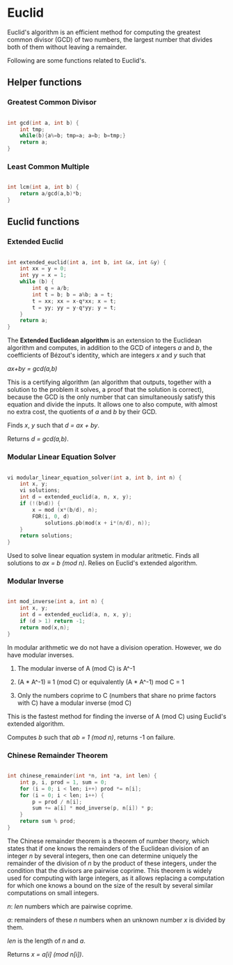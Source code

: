 # Euclid

Euclid's algorithm is an efficient method for computing the greatest common divisor (GCD) of two numbers, the largest number that divides both of them without leaving a remainder.

Following are some functions related to Euclid's.

## Helper functions

### Greatest Common Divisor

```cpp

int gcd(int a, int b) {
	int tmp;
	while(b){a%=b; tmp=a; a=b; b=tmp;}
	return a;
}
```

### Least Common Multiple

```cpp

int lcm(int a, int b) {
	return a/gcd(a,b)*b;
}
```

## Euclid functions

### Extended Euclid

```cpp

int extended_euclid(int a, int b, int &x, int &y) {  
	int xx = y = 0;
	int yy = x = 1;
	while (b) {
		int q = a/b;
		int t = b; b = a%b; a = t;
		t = xx; xx = x-q*xx; x = t;
		t = yy; yy = y-q*yy; y = t;
	}
	return a;
}

```
The **Extended Euclidean algorithm** is an extension to the Euclidean algorithm and computes, in addition to the GCD of integers _a_ and _b_, the coefficients of Bézout's identity, which are integers _x_ and _y_ such that

_ax+by = gcd(a,b)_

This is a certifying algorithm (an algorithm that outputs, together with a solution to the problem it solves, a proof that the solution is correct), because the GCD is the only number that can simultaneously satisfy this equation and divide the inputs. It allows one to also compute, with almost no extra cost, the quotients of _a_ and _b_ by their GCD.

Finds _x_, _y_ such that _d = ax + by_.

Returns _d = gcd(a,b)_.

### Modular Linear Equation Solver

```cpp

vi modular_linear_equation_solver(int a, int b, int n) {
	int x, y;
	vi solutions;
	int d = extended_euclid(a, n, x, y);
	if (!(b%d)) {
		x = mod (x*(b/d), n);
		FOR(i, 0, d)
			solutions.pb(mod(x + i*(n/d), n));
	}
	return solutions;
}

```
Used to solve linear equation system in modular aritmetic. Finds all solutions to _ax = b (mod n)_. Relies on Euclid's extended algorithm.

### Modular Inverse

```cpp

int mod_inverse(int a, int n) {
	int x, y;
	int d = extended_euclid(a, n, x, y);
	if (d > 1) return -1;
	return mod(x,n);
}

```
In modular arithmetic we do not have a division operation. However, we do have modular inverses.

1) The modular inverse of A (mod C) is A^-1

2) (A * A^-1) ≡ 1 (mod C) or equivalently (A * A^-1) mod C = 1

3) Only the numbers coprime to C (numbers that share no prime factors with C) have a modular inverse (mod C)

This is the fastest method for finding the inverse of A (mod C) using Euclid's extended algorithm.

Computes _b_ such that _ab = 1 (mod n)_, returns -1 on failure.

### Chinese Remainder Theorem

```cpp

int chinese_remainder(int *n, int *a, int len) {
	int p, i, prod = 1, sum = 0;
	for (i = 0; i < len; i++) prod *= n[i];
	for (i = 0; i < len; i++) {
		p = prod / n[i];
		sum += a[i] * mod_inverse(p, n[i]) * p;
	}
	return sum % prod;
}

```
The Chinese remainder theorem is a theorem of number theory, which states that if one knows the remainders of the Euclidean division of an integer _n_ by several integers, then one can determine uniquely the remainder of the division of _n_ by the product of these integers, under the condition that the divisors are pairwise coprime. This theorem is widely used for computing with large integers, as it allows replacing a computation for which one knows a bound on the size of the result by several similar computations on small integers.

_n_: _len_ numbers which are pairwise coprime.

_a_: remainders of these _n_ numbers when an unknown number _x_ is divided by them. 

_len_ is the length of _n_ and _a_.

Returns _x = a[i] (mod n[i])_.
